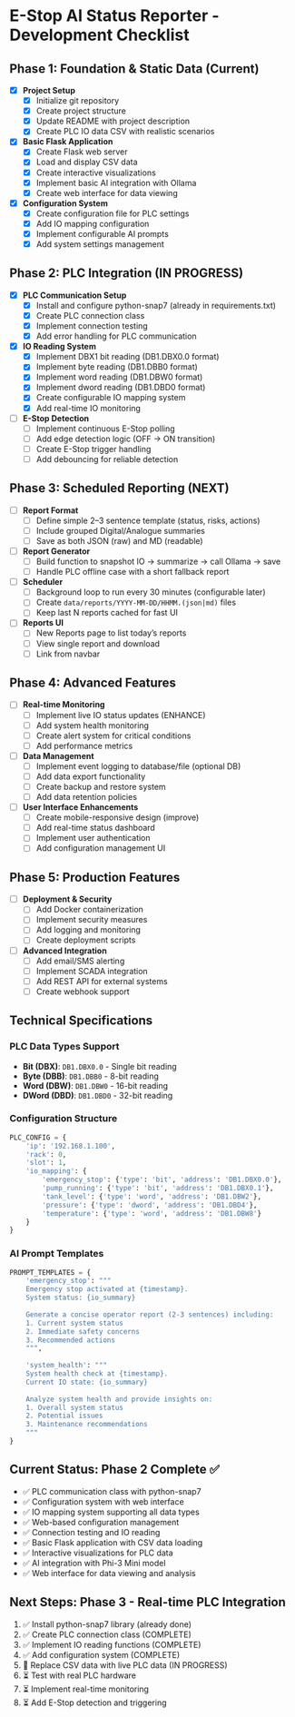 # E-Stop AI Status Reporter - Development Checklist

## Phase 1: Foundation & Static Data (Current)
- [x] **Project Setup**
  - [x] Initialize git repository
  - [x] Create project structure
  - [x] Update README with project description
  - [x] Create PLC IO data CSV with realistic scenarios

- [x] **Basic Flask Application**
  - [x] Create Flask web server
  - [x] Load and display CSV data
  - [x] Create interactive visualizations
  - [x] Implement basic AI integration with Ollama
  - [x] Create web interface for data viewing

- [x] **Configuration System**
  - [x] Create configuration file for PLC settings
  - [x] Add IO mapping configuration
  - [x] Implement configurable AI prompts
  - [x] Add system settings management

## Phase 2: PLC Integration (IN PROGRESS)
- [x] **PLC Communication Setup**
  - [x] Install and configure python-snap7 (already in requirements.txt)
  - [x] Create PLC connection class
  - [x] Implement connection testing
  - [x] Add error handling for PLC communication

- [x] **IO Reading System**
  - [x] Implement DBX1 bit reading (DB1.DBX0.0 format)
  - [x] Implement byte reading (DB1.DBB0 format)
  - [x] Implement word reading (DB1.DBW0 format)
  - [x] Implement dword reading (DB1.DBD0 format)
  - [x] Create configurable IO mapping system
  - [x] Add real-time IO monitoring

- [ ] **E-Stop Detection**
  - [ ] Implement continuous E-Stop polling
  - [ ] Add edge detection logic (OFF → ON transition)
  - [ ] Create E-Stop trigger handling
  - [ ] Add debouncing for reliable detection

## Phase 3: Scheduled Reporting (NEXT)
- [ ] **Report Format**
  - [ ] Define simple 2–3 sentence template (status, risks, actions)
  - [ ] Include grouped Digital/Analogue summaries
  - [ ] Save as both JSON (raw) and MD (readable)

- [ ] **Report Generator**
  - [ ] Build function to snapshot IO → summarize → call Ollama → save
  - [ ] Handle PLC offline case with a short fallback report

- [ ] **Scheduler**
  - [ ] Background loop to run every 30 minutes (configurable later)
  - [ ] Create `data/reports/YYYY-MM-DD/HHMM.(json|md)` files
  - [ ] Keep last N reports cached for fast UI

- [ ] **Reports UI**
  - [ ] New Reports page to list today’s reports
  - [ ] View single report and download
  - [ ] Link from navbar

## Phase 4: Advanced Features
- [ ] **Real-time Monitoring**
  - [ ] Implement live IO status updates (ENHANCE)
  - [ ] Add system health monitoring
  - [ ] Create alert system for critical conditions
  - [ ] Add performance metrics

- [ ] **Data Management**
  - [ ] Implement event logging to database/file (optional DB)
  - [ ] Add data export functionality
  - [ ] Create backup and restore system
  - [ ] Add data retention policies

- [ ] **User Interface Enhancements**
  - [ ] Create mobile-responsive design (improve)
  - [ ] Add real-time status dashboard
  - [ ] Implement user authentication
  - [ ] Add configuration management UI

## Phase 5: Production Features
- [ ] **Deployment & Security**
  - [ ] Add Docker containerization
  - [ ] Implement security measures
  - [ ] Add logging and monitoring
  - [ ] Create deployment scripts

- [ ] **Advanced Integration**
  - [ ] Add email/SMS alerting
  - [ ] Implement SCADA integration
  - [ ] Add REST API for external systems
  - [ ] Create webhook support

## Technical Specifications

### PLC Data Types Support
- **Bit (DBX)**: `DB1.DBX0.0` - Single bit reading
- **Byte (DBB)**: `DB1.DBB0` - 8-bit reading
- **Word (DBW)**: `DB1.DBW0` - 16-bit reading  
- **DWord (DBD)**: `DB1.DBD0` - 32-bit reading

### Configuration Structure
```python
PLC_CONFIG = {
    'ip': '192.168.1.100',
    'rack': 0,
    'slot': 1,
    'io_mapping': {
        'emergency_stop': {'type': 'bit', 'address': 'DB1.DBX0.0'},
        'pump_running': {'type': 'bit', 'address': 'DB1.DBX0.1'},
        'tank_level': {'type': 'word', 'address': 'DB1.DBW2'},
        'pressure': {'type': 'dword', 'address': 'DB1.DBD4'},
        'temperature': {'type': 'word', 'address': 'DB1.DBW8'}
    }
}
```

### AI Prompt Templates
```python
PROMPT_TEMPLATES = {
    'emergency_stop': """
    Emergency stop activated at {timestamp}.
    System status: {io_summary}
    
    Generate a concise operator report (2-3 sentences) including:
    1. Current system status
    2. Immediate safety concerns
    3. Recommended actions
    """,
    
    'system_health': """
    System health check at {timestamp}.
    Current IO state: {io_summary}
    
    Analyze system health and provide insights on:
    1. Overall system status
    2. Potential issues
    3. Maintenance recommendations
    """
}
```

## Current Status: Phase 2 Complete ✅
- ✅ PLC communication class with python-snap7
- ✅ Configuration system with web interface
- ✅ IO mapping system supporting all data types
- ✅ Web-based configuration management
- ✅ Connection testing and IO reading
- ✅ Basic Flask application with CSV data loading
- ✅ Interactive visualizations for PLC data
- ✅ AI integration with Phi-3 Mini model
- ✅ Web interface for data viewing and analysis

## Next Steps: Phase 3 - Real-time PLC Integration
1. ✅ Install python-snap7 library (already done)
2. ✅ Create PLC connection class (COMPLETE)
3. ✅ Implement IO reading functions (COMPLETE)
4. ✅ Add configuration system (COMPLETE)
5. 🔄 Replace CSV data with live PLC data (IN PROGRESS)
6. ⏳ Test with real PLC hardware
7. ⏳ Implement real-time monitoring
8. ⏳ Add E-Stop detection and triggering 